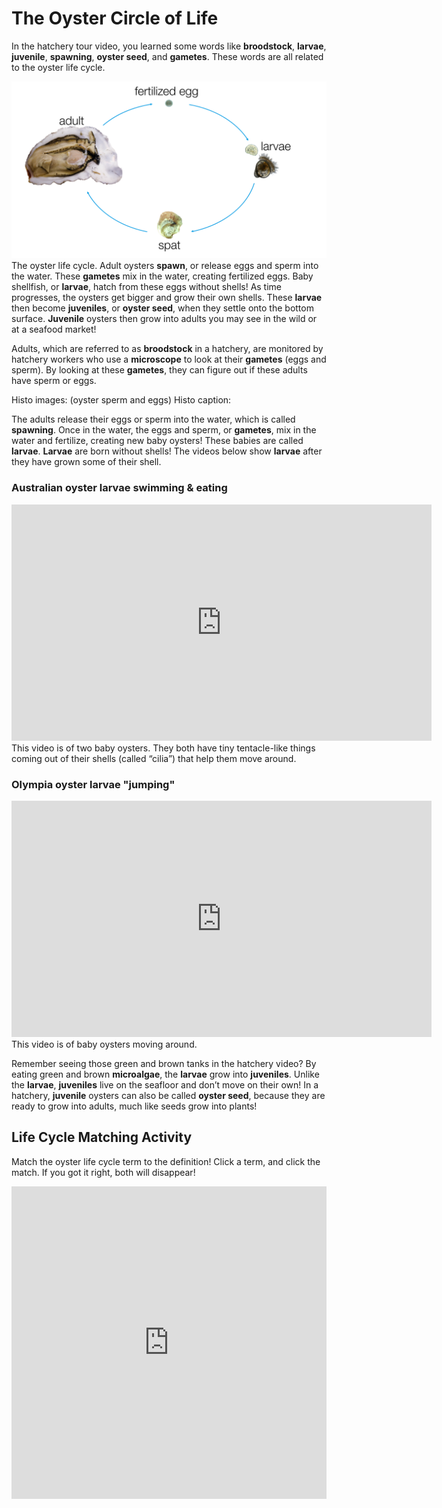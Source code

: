 # The Oyster Circle of Life

In the hatchery tour video, you learned some words like **broodstock**, **larvae**, **juvenile**, **spawning**, **oyster seed**, and **gametes**. These words are all related to the oyster life cycle. 


![img](https://raw.githubusercontent.com/RobertsLab/Open-House-2021/main/images/oyster-life-cycle.pptx.png)       
The oyster life cycle. Adult oysters **spawn**, or release eggs and sperm into the water. These **gametes** mix in the water, creating fertilized eggs. Baby shellfish, or **larvae**, hatch from these eggs without shells! As time progresses, the oysters get bigger and grow their own shells. These **larvae** then become **juveniles**, or **oyster seed**, when they settle onto the bottom surface. **Juvenile** oysters then grow into adults you may see in the wild or at a seafood market!

Adults, which are referred to as **broodstock** in a hatchery, are monitored by hatchery workers who use a **microscope** to look at their **gametes** (eggs and sperm). By looking at these **gametes**, they can figure out if these adults have sperm or eggs. 

Histo images: (oyster sperm and eggs) 
Histo caption: 

The adults release their eggs or sperm into the water, which is called **spawning**. Once in the water, the eggs and sperm, or **gametes**, mix in the water and fertilize, creating new baby oysters! These babies are called **larvae**. **Larvae** are born without shells! The videos below show **larvae** after they have grown some of their shell. 


### Australian oyster larvae swimming & eating

<iframe width="672" height="378" src="https://www.youtube.com/embed/-mnlno-TTC4" title="YouTube video player" frameborder="0" allow="accelerometer; autoplay; clipboard-write; encrypted-media; gyroscope; picture-in-picture" allowfullscreen></iframe>     
This video is of two baby oysters. They both have tiny tentacle-like things coming out of their shells (called “cilia”) that help them move around. 


### Olympia oyster larvae "jumping"

<iframe width="672" height="378" src="https://www.youtube.com/embed/CuSGIt139Lc" title="YouTube video player" frameborder="0" allow="accelerometer; autoplay; clipboard-write; encrypted-media; gyroscope; picture-in-picture" allowfullscreen></iframe>    
This video is of baby oysters moving around. 

Remember seeing those green and brown tanks in the hatchery video? By eating green and brown **microalgae**, the **larvae** grow into **juveniles**. Unlike the **larvae**, **juveniles** live on the seafloor and don’t move on their own! In a hatchery, **juvenile** oysters can also be called **oyster seed**, because they are ready to grow into adults, much like seeds grow into plants!  

## Life Cycle Matching Activity
Match the oyster life cycle term to the definition! Click a term, and click the match. If you got it right, both will disappear!  

<iframe src="https://quizlet.com/596126121/match/embed?i=7b38g&x=1jj1" height="500" width="100%" style="border:0"> 
</iframe>

